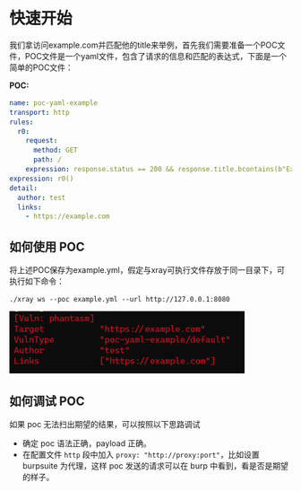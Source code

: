 # 快速开始

我们拿访问example.com并匹配他的title来举例，首先我们需要准备一个POC文件，POC文件是一个yaml文件，包含了请求的信息和匹配的表达式，下面是一个简单的POC文件：

**POC:**
```yaml
name: poc-yaml-example
transport: http
rules:
  r0:
    request:
      method: GET
      path: /
    expression: response.status == 200 && response.title.bcontains(b"Example Domain")
expression: r0()
detail:
  author: test
  links:
    - https://example.com
```
## 如何使用 POC

将上述POC保存为example.yml，假定与xray可执行文件存放于同一目录下，可执行如下命令：

```shell
./xray ws --poc example.yml --url http://127.0.0.1:8080
```
![](../assets/poc/hit.png)

## 如何调试 POC

如果 poc 无法扫出期望的结果，可以按照以下思路调试

- 确定 poc 语法正确，payload 正确。
- 在配置文件 `http` 段中加入 `proxy: "http://proxy:port"`，比如设置 burpsuite 为代理，这样 poc 发送的请求可以在 burp 中看到，看是否是期望的样子。

[//]: # (TODO：添加Burp发包截图)